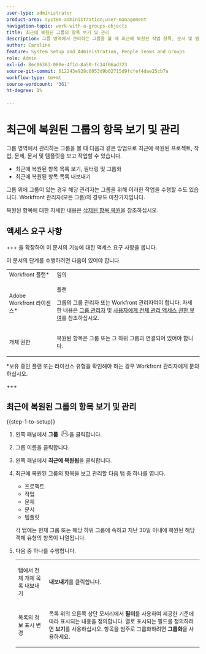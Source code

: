 ```yaml
---
user-type: administrator
product-area: system-administration;user-management
navigation-topic: work-with-a-groups-objects
title: 최근에 복원된 그룹의 항목 보기 및 관리
description: 그룹 영역에서 관리하는 그룹을 볼 때 최근에 복원된 작업 항목, 문서 및 템플릿을 보고, 필터링하고, 그룹화하고, 복원할 수 있습니다.
author: Caroline
feature: System Setup and Administration, People Teams and Groups
role: Admin
exl-id: 8ec06363-080e-4f1d-8a50-fc14f06ad323
source-git-commit: 612243e928c6053d9b02715d9fcfef4dae25cb7a
workflow-type: tm+mt
source-wordcount: '361'
ht-degree: 1%

---
```


# 최근에 복원된 그룹의 항목 보기 및 관리

그룹 영역에서 관리하는 그룹을 볼 때 다음과 같은 방법으로 최근에 복원된 프로젝트, 작업, 문제, 문서 및 템플릿을 보고 작업할 수 있습니다.

* 최근에 복원된 항목 목록 보기, 필터링 및 그룹화
* 최근에 복원된 항목 목록 내보내기

그룹 위에 그룹이 있는 경우 해당 관리자는 그룹을 위해 이러한 작업을 수행할 수도 있습니다. Workfront 관리자(모든 그룹)의 경우도 마찬가지입니다.

복원된 항목에 대한 자세한 내용은 [삭제된 항목 복원](../../../administration-and-setup/manage-workfront/manage-deleted-items/restore-deleted-items.md)을 참조하십시오.

## 액세스 요구 사항

+++ 을 확장하여 이 문서의 기능에 대한 액세스 요구 사항을 봅니다.

이 문서의 단계를 수행하려면 다음이 있어야 합니다.

<table style="table-layout:auto"> 
 <col> 
 <col> 
 <tbody> 
  <tr> 
   <td role="rowheader">Workfront 플랜*</td> 
   <td>임의</td> 
  </tr> 
  <tr> 
   <td role="rowheader">Adobe Workfront 라이센스*</td> 
   <td> <p>플랜 </p> <p>그룹의 그룹 관리자 또는 Workfront 관리자여야 합니다. 자세한 내용은 <a href="../../../administration-and-setup/manage-groups/group-roles/group-administrators.md" class="MCXref xref">그룹 관리자</a> 및 <a href="../../../administration-and-setup/add-users/configure-and-grant-access/grant-a-user-full-administrative-access.md" class="MCXref xref">사용자에게 전체 관리 액세스 권한 부여</a>를 참조하십시오.</p> </td> 
  </tr> 
  <tr> 
   <td role="rowheader">개체 권한</td> 
   <td> <p>복원된 항목은 그룹 또는 그 하위 그룹과 연결되어 있어야 합니다. </p> </td> 
  </tr> 
 </tbody> 
</table>

&#42;보유 중인 플랜 또는 라이선스 유형을 확인해야 하는 경우 Workfront 관리자에게 문의하십시오.

+++

## 최근에 복원된 그룹의 항목 보기 및 관리

{{step-1-to-setup}}

1. 왼쪽 패널에서 **그룹** ![그룹](assets/groups-icon.png)을 클릭합니다.

1. 그룹 이름을 클릭합니다.
1. 왼쪽 패널에서 **최근에 복원됨**&#x200B;을 클릭합니다.
1. 최근에 복원된 그룹의 항목을 보고 관리할 다음 탭 중 하나를 엽니다.

   * 프로젝트
   * 작업
   * 문제
   * 문서
   * 템플릿

   각 탭에는 현재 그룹 또는 해당 하위 그룹에 속하고 지난 30일 이내에 복원된 해당 객체 유형의 항목이 나열됩니다.

1. 다음 중 하나를 수행합니다.

   <table style="table-layout:auto"> 
    <col> 
    <col> 
    <tbody> 
     <tr> 
      <td role="rowheader"> <p>탭에서 전체 개체 목록 내보내기</p> </td> 
      <td> <p><strong>내보내기</strong>를 클릭합니다.</p> </td> 
     </tr> 
     <tr data-mc-conditions=""> 
      <td role="rowheader"> <p>목록의 정보 표시 변경</p> </td> 
      <td> <p>목록 위의 오른쪽 상단 모서리에서 <strong>필터</strong>를 사용하여 제공한 기준에 따라 표시되는 내용을 정의합니다. 열로 표시되는 필드를 정의하려면 <strong>보기</strong>를 사용하십시오. 항목을 범주로 그룹화하려면 <strong>그룹화</strong>을 사용하세요.</p> </td> 
     </tr> 
    </tbody> 
   </table>
